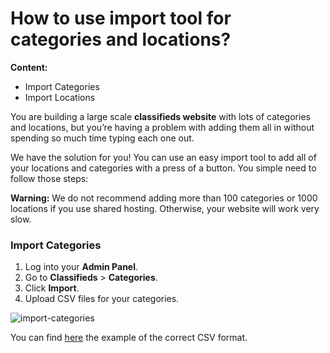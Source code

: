 # How to use import tool for categories and locations?
**Content:**
-   Import Categories
-   Import Locations

You are building a large scale  **classifieds website**  with lots of categories and locations, but you’re having a problem with adding them all in without spending so much time typing each one out.

We have the solution for you! You can use an easy import tool to add all of your locations and categories with a press of a button. You simple need to follow those steps:

**Warning:** We do not recommend adding more than 100 categories or 1000 locations if you use shared hosting. Otherwise, your website will work very slow.

### Import Categories

1.  Log into your  **Admin Panel**.
2.  Go to  **Classifieds**  >  **Categories**.
3.  Click  **Import**.
4.  Upload CSV files for your categories.

![import-categories](https://user-images.githubusercontent.com/55290441/80602306-9cfecc80-8a37-11ea-8ece-92e190720a76.png)

  
You can find  [here](https://docs.google.com/uc?id=0B60e9iwQucDwTm1NRGlqcEZwdGM&export=download)  the example of the correct CSV format.

